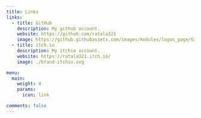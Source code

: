 ```yaml
---
title: Links
links:
  - title: GitHub
    description: My github account.
    website: https://github.com/ratala321
    image: https://github.githubassets.com/images/modules/logos_page/GitHub-Mark.png
  - title: itch.io
    description: My itchio account.
    website: https://ratala321.itch.io/
    image: ./brand-itchio.svg

menu:
  main:
    weight: 4
    params:
      icon: link

comments: false
---
```


<!-- # Text could be here -->
